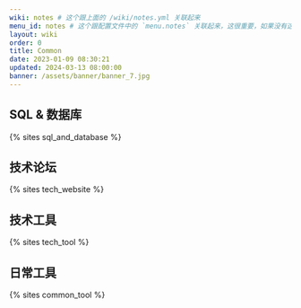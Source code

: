 ```yaml
---
wiki: notes # 这个跟上面的 /wiki/notes.yml 关联起来
menu_id: notes # 这个跟配置文件中的 `menu.notes` 关联起来，这很重要，如果没有这个，就像普通的wiki项目一样了
layout: wiki
order: 0
title: Common
date: 2023-01-09 08:30:21
updated: 2024-03-13 08:00:00
banner: /assets/banner/banner_7.jpg
---
```


## SQL & 数据库

{% sites sql_and_database %}

## 技术论坛

{% sites tech_website %}

## 技术工具

{% sites tech_tool %}

## 日常工具

{% sites common_tool %}
